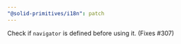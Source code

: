 ```yaml
---
"@solid-primitives/i18n": patch
---
```


Check if `navigator` is defined before using it. (Fixes #307)
